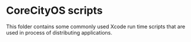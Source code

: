 # CoreCityOS scripts

This folder contains some commonly used Xcode run time scripts that are used in process of distributing applications.
